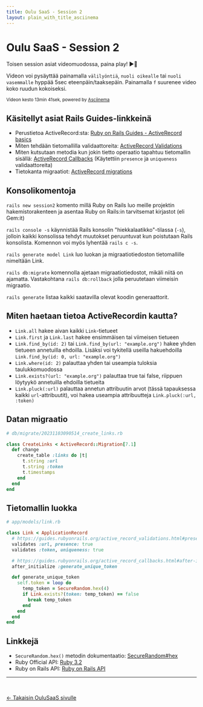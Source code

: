 ```yaml
---
title: Oulu SaaS - Session 2
layout: plain_with_title_asciinema
---
```

# Oulu SaaS - Session 2

Toisen session asiat videomuodossa, paina play! ▶️🙂

Videon voi pysäyttää painamalla `välilyöntiä`, `nuoli oikealle` tai `nuoli vasemmalle` hyppää 5sec eteenpäin/taaksepäin. Painamalla `f` suurenee video koko ruudun kokoiseksi.

<div id="cast1">
</div>

<small>Videon kesto 13min 41sek, powered by <a href="https://asciinema.org">Asciinema</a></small>


## Käsitellyt asiat Rails Guides-linkkeinä

- Perustietoa ActiveRecord:sta: [Ruby on Rails Guides - ActiveRecord basics](https://guides.rubyonrails.org/active_record_basics.html)
- Miten tehdään tietomallilla validaattoreita: [ActiveRecord Validations](https://guides.rubyonrails.org/active_record_validations.html)
- Miten kutsutaan metodia kun jokin tietto operaatio tapahtuu tietomallin sisällä: [ActiveRecord Callbacks](https://guides.rubyonrails.org/active_record_callbacks.html) (Käytettiin `presence` ja `uniqueness` validaattoreita)
- Tietokanta migraatiot: [ActiveRecord migrations](https://guides.rubyonrails.org/active_record_migrations.html)

## Konsolikomentoja

`rails new session2` komento millä Ruby on Rails luo meille projektin hakemistorakenteen ja asentaa Ruby on Rails:in tarvitsemat kirjastot (eli Gem:it)

`rails console -s` käynnistää Rails konsolin "hiekkalaatikko"-tilassa (`-s`), jolloin kaikki konsolissa tehdyt muutokset peruuntuvat kun poistutaan Rails konsolista. Komennon voi myös lyhentää `rails c -s`.

`rails generate model Link` luo luokan ja migraatiotiedoston tietomallille nimeltään Link.

`rails db:migrate` komennolla ajetaan migraatiotiedostot, mikäli niitä on ajamatta. Vastakohtana `rails db:rollback` jolla peruutetaan viimeisin migraatio.

`rails generate` listaa kaikki saatavilla olevat koodin generaattorit.

## Miten haetaan tietoa ActiveRecordin kautta?

- `Link.all` hakee aivan kaikki `Link`-tietueet
- `Link.first` ja `Link.last` hakee ensimmäisen tai viimeisen tietueen
- `Link.find_by(id: 2)` tai `Link.find_by(url: "example.org")` hakee yhden tietueen annetuilla ehdoilla. Lisäksi voi tykitellä useilla hakuehdoilla `Link.find_by(id: 0, url: "example.org")`
- `Link.where(id: 2)` palauttaa yhden tai useampia tuloksia taulukkomuodossa
- `Link.exists?(url: "example.org")` palauttaa true tai false, riippuen löytyykö annetuilla ehdoilla tietueita
- `Link.pluck(:url)` palauttaa annetun attribuutin arvot (tässä tapauksessa kaikki `url`-attribuutit), voi hakea useampia attribuutteja `Link.pluck(:url, :token)`

## Datan migraatio

```ruby
# db/migrate/20231103090514_create_links.rb

class CreateLinks < ActiveRecord::Migration[7.1]
  def change
    create_table :links do |t|
      t.string :url
      t.string :token
      t.timestamps
    end
  end
end
```

## Tietomallin luokka

```ruby
# app/models/link.rb

class Link < ApplicationRecord
  # https://guides.rubyonrails.org/active_record_validations.html#presence
  validates :url, presence: true
  validates :token, uniqueness: true

  # https://guides.rubyonrails.org/active_record_callbacks.html#after-initialize-and-after-find
  after_initialize :generate_unique_token

  def generate_unique_token
    self.token = loop do
      temp_token = SecureRandom.hex(4)
      if Link.exists?(token: temp_token) == false
        break temp_token
      end
    end
  end
end
```

## Linkkejä

- `SecureRandom.hex()` metodin dokumentaatio: [SecureRandom#hex](https://docs.ruby-lang.org/en/3.2/Random/Formatter.html#method-i-hex)
- Ruby Official API: [Ruby 3.2](https://docs.ruby-lang.org/en/3.2/)
- Ruby on Rails API: [Ruby on Rails API](http://api.rubyonrails.org/)

<hr>
<br>

[&larr; Takaisin OuluSaaS sivulle](/oulu-saas/)

<script src="/oulu-saas/asciinema/asciinema-player.min.js"></script>
<script>
      AsciinemaPlayer.create('/oulu-saas/session2.cast', document.getElementById('cast1'));
</script>